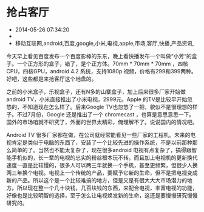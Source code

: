# 抢占客厅
- 2014-05-26 07:34:20
- 
- 移动互联网,android,百度,google,小米,电视,apple,市场,客厅,快播,产品资讯,

<p>今天早上看见百度发布一个百度影棒的东东，晚上看快播发布一个叫做“小芳”的盒子。一个正方形的盒子，错了，是个正方体。70mm * 70mm * 70mm ，四核CPU，四核GPU，android 4.2 系统，支持1080p 视频，价格有299和399两种。好吧，这些都是来抢客厅这个地盘的。</p><p>之前的小米盒子，乐视盒子，还有N多的山寨盒子，加上后来很多厂家开始做 android TV，小米直接推出了小米电视，2999元。Apple 的TV是比较早开始忽悠的，不知道现在怎么样了。后来Google TV也忽悠了一把，貌似不是很理想的样子。不过7月份，Google 还是推出了一个 chromecast ，也算是意思意思一下。国外的市场咱就不研究了，外面的世界太精彩，俺理解不了。说说国内的情况吧。</p><p>Android TV 很多厂家都在做，在公司就经常能看见一些厂家的工程机。未来的电视肯定是类似于电脑的东西了，安装了一个比较先进的操作系统，不是以前那种那么简单的了。当然也不能太复杂了，现在很多android 电视有点复杂了，搞得跟智能手机似的，长一辈的电视的忠实的粉丝根本玩不转。而且加上电视机的更新换代速度一直是比较慢的，很多人可以两三年就换一个手机，甚至更频繁，但很少人换两三年换个电视。电视上一个传统的产品，要赋予它新的生命，但不是把电视变成新的产品。所以这个是一个比较难搞的地方，但是又是有很大大大市场潜力的地方。所以现在整一个几十块钱，几百块钱的东西，来配合电视，丰富电视的功能，好像也是比较明智的选择，至于怎么让电视焕发新的生命，这还是要慢慢研究慢慢研究的。</p>